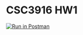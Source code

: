 # CSC3916 HW1

[![Run in Postman](https://run.pstmn.io/button.svg)](https://god.postman.co/run-collection/16b5d81debf430dcb15e?action=collection%2Fimport#?env%5BHW1%5D=W3sia2V5IjoiJGVjaG9fYm9keSIsInZhbHVlIjoiaGVsbG8gd29ybGQiLCJlbmFibGVkIjp0cnVlLCJ0eXBlIjoiZGVmYXVsdCIsInNlc3Npb25WYWx1ZSI6ImhlbGxvIHdvcmxkIiwic2Vzc2lvbkluZGV4IjowfV0=)
